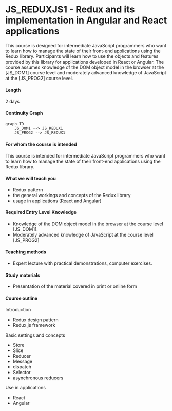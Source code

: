 # JS_REDUXJS1 - Redux and its implementation in Angular and React applications

This course is designed for intermediate JavaScript programmers who want to learn how to manage the state of their front-end applications using the Redux library. Participants will learn how to use the objects and features provided by this library for applications developed in React or Angular. The course assumes knowledge of the DOM object model in the browser at the [JS_DOM1] course level and moderately advanced knowledge of JavaScript at the [JS_PROG2] course level.

#### Length

2 days

#### Continuity Graph

```mermaid
graph TD
    JS_DOM1 --> JS_REDUX1
    JS_PROG2 --> JS_REDUX1
```

#### For whom the course is intended

This course is intended for intermediate JavaScript programmers who want to learn how to manage the state of their front-end applications using the Redux library.

#### What we will teach you

- Redux pattern
- the general workings and concepts of the Redux library
- usage in applications (React and Angular)

#### Required Entry Level Knowledge

- Knowledge of the DOM object model in the browser at the course level [JS_DOM1].
- Moderately advanced knowledge of JavaScript at the course level [JS_PROG2]

#### Teaching methods

- Expert lecture with practical demonstrations, computer exercises.

#### Study materials

- Presentation of the material covered in print or online form

#### Course outline

Introduction

- Redux design pattern
- Redux.js framework

Basic settings and concepts

- Store
- Slice
- Reducer
- Message
- dispatch
- Selector
- asynchronous reducers

Use in applications

- React
- Angular